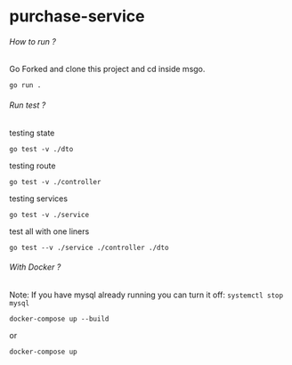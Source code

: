 # purchase-service
###### How to run ?

Go Forked and clone this project and cd inside msgo.

`go run .`

###### Run test ?

testing state

`go test -v ./dto`

testing route

`go test -v ./controller`

testing services

`go test -v ./service`

test all with one liners

`go test --v ./service ./controller ./dto`

###### With Docker ?

Note: If you have mysql already running you can turn it off: `systemctl stop mysql`

`docker-compose up --build`

or

`docker-compose up`
